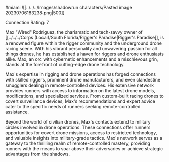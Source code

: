 #miami
![[../../../Images/shadowrun characters/Pasted image 20230706183238.png|500]]

Connection Rating: 7

Max "Wired" Rodriguez, the charismatic and tech-savvy owner of [[../../../Corps (Local)/South Florida/Rigger's Paradise|Rigger's Paradise]], is a renowned figure within the rigger community and the underground drone racing scene. With his vibrant personality and unwavering passion for all things drones, he has established a haven for riggers and drone enthusiasts alike. Max, an orc with cybernetic enhancements and a mischievous grin, stands at the forefront of cutting-edge drone technology.

Max's expertise in rigging and drone operations has forged connections with skilled riggers, prominent drone manufacturers, and even clandestine smugglers dealing in remote-controlled devices. His extensive network provides runners with access to information on the latest drone models, modifications, and specialized services. From custom-built racing drones to covert surveillance devices, Max's recommendations and expert advice cater to the specific needs of runners seeking remote-controlled assistance.

Beyond the world of civilian drones, Max's contacts extend to military circles involved in drone operations. These connections offer runners opportunities for covert drone missions, access to restricted technology, and valuable insights into military-grade tactics. Max's network serves as a gateway to the thrilling realm of remote-controlled mastery, providing runners with the means to soar above their adversaries or achieve strategic advantages from the shadows.